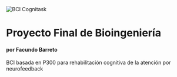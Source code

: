 <img src="https://i.imgur.com/LNxxl9s.png" alt="BCI Cognitask">

# Proyecto Final de Bioingeniería
#### por Facundo Barreto
BCI basada en P300 para rehabilitación cognitiva de la atención por neurofeedback

